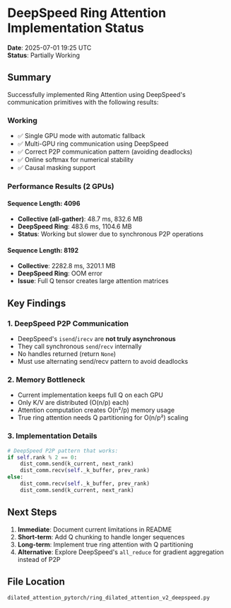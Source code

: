 # DeepSpeed Ring Attention Implementation Status

**Date**: 2025-07-01 19:25 UTC  
**Status**: Partially Working

## Summary

Successfully implemented Ring Attention using DeepSpeed's communication primitives with the following results:

### Working
- ✅ Single GPU mode with automatic fallback
- ✅ Multi-GPU ring communication using DeepSpeed
- ✅ Correct P2P communication pattern (avoiding deadlocks)
- ✅ Online softmax for numerical stability
- ✅ Causal masking support

### Performance Results (2 GPUs)

#### Sequence Length: 4096
- **Collective (all-gather)**: 48.7 ms, 832.6 MB
- **DeepSpeed Ring**: 483.6 ms, 1104.6 MB
- **Status**: Working but slower due to synchronous P2P operations

#### Sequence Length: 8192
- **Collective**: 2282.8 ms, 3201.1 MB
- **DeepSpeed Ring**: OOM error
- **Issue**: Full Q tensor creates large attention matrices

## Key Findings

### 1. DeepSpeed P2P Communication
- DeepSpeed's `isend`/`irecv` are **not truly asynchronous**
- They call synchronous `send`/`recv` internally
- No handles returned (return `None`)
- Must use alternating send/recv pattern to avoid deadlocks

### 2. Memory Bottleneck
- Current implementation keeps full Q on each GPU
- Only K/V are distributed (O(n/p) each)
- Attention computation creates O(n²/p) memory usage
- True ring attention needs Q partitioning for O(n/p²) scaling

### 3. Implementation Details

```python
# DeepSpeed P2P pattern that works:
if self.rank % 2 == 0:
    dist_comm.send(k_current, next_rank)
    dist_comm.recv(self._k_buffer, prev_rank)
else:
    dist_comm.recv(self._k_buffer, prev_rank)
    dist_comm.send(k_current, next_rank)
```

## Next Steps

1. **Immediate**: Document current limitations in README
2. **Short-term**: Add Q chunking to handle longer sequences
3. **Long-term**: Implement true ring attention with Q partitioning
4. **Alternative**: Explore DeepSpeed's `all_reduce` for gradient aggregation instead of P2P

## File Location
`dilated_attention_pytorch/ring_dilated_attention_v2_deepspeed.py`